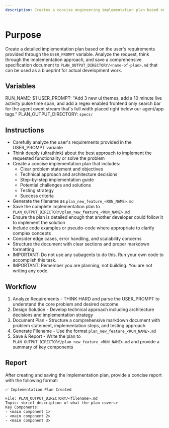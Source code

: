```yaml
---
description: Creates a concise engineering implementation plan based on user requirements and saves it to specs directory
---
```


# Purpose

Create a detailed implementation plan based on the user's requirements provided through the `USER_PROMPT` variable. Analyze the request, think through the implementation approach, and save a comprehensive specification document to `PLAN_OUTPUT_DIRECTORY/<name-of-plan>.md` that can be used as a blueprint for actual development work.

## Variables

RUN_NAME: $1
USER_PROMPT: "Add 3 new ui themes, add a 10 minute live activity pulse time span, and add a regex enabled frontend only search bar for the agent event stream that's full width placed right below our agent/app tags."
PLAN_OUTPUT_DIRECTORY: `specs/`

## Instructions

- Carefully analyze the user's requirements provided in the USER_PROMPT variable
- Think deeply (ultrathink) about the best approach to implement the requested functionality or solve the problem
- Create a concise implementation plan that includes:
  - Clear problem statement and objectives
  - Technical approach and architecture decisions
  - Step-by-step implementation guide
  - Potential challenges and solutions
  - Testing strategy
  - Success criteria
- Generate the filename as `plan_new_feature_<RUN_NAME>.md`
- Save the complete implementation plan to `PLAN_OUTPUT_DIRECTORY/plan_new_feature_<RUN_NAME>.md`
- Ensure the plan is detailed enough that another developer could follow it to implement the solution
- Include code examples or pseudo-code where appropriate to clarify complex concepts
- Consider edge cases, error handling, and scalability concerns
- Structure the document with clear sections and proper markdown formatting
- IMPORTANT: Do not use any subagents to do this. Run your own code to accomplish this task.
- IMPORTANT: Remember you are planning, not building. You are not writing any code. 

## Workflow

1. Analyze Requirements - THINK HARD and parse the USER_PROMPT to understand the core problem and desired outcome
2. Design Solution - Develop technical approach including architecture decisions and implementation strategy
3. Document Plan - Structure a comprehensive markdown document with problem statement, implementation steps, and testing approach
4. Generate Filename - Use the format `plan_new_feature_<RUN_NAME>.md`
5. Save & Report - Write the plan to `PLAN_OUTPUT_DIRECTORY/plan_new_feature_<RUN_NAME>.md` and provide a summary of key components

## Report

After creating and saving the implementation plan, provide a concise report with the following format:

```
✅ Implementation Plan Created

File: PLAN_OUTPUT_DIRECTORY/<filename>.md
Topic: <brief description of what the plan covers>
Key Components:
- <main component 1>
- <main component 2>
- <main component 3>
```